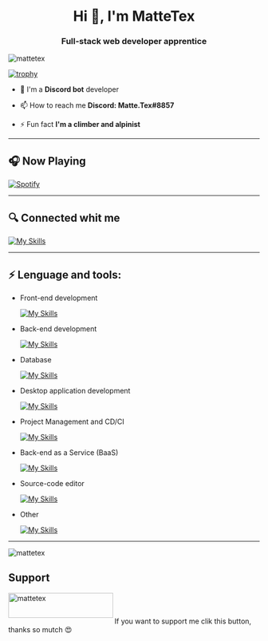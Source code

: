 
<h1 align="center">Hi 👋, I'm MatteTex</h1>
<h3 align="center">Full-stack web developer apprentice</h3>

<p align="left"> <img src="https://komarev.com/ghpvc/?username=mattetex&color=green" alt="mattetex" /> </p>


[![trophy](https://github-profile-trophy.vercel.app/?username=mattetex&theme=onedark&title=Stars,Followers,Commit,Joined2020,Repositories)](https://github.com/ryo-ma/github-profile-trophy)


- 🤖 I'm a **Discord bot** developer

- 📫 How to reach me **Discord: Matte.Tex#8857**

- ⚡ Fun fact **I'm a climber and alpinist**

---

## 🎧 Now Playing
[![Spotify](https://novatorem-black-nu.vercel.app/api/spotify?background_color=0d1117&border_color=00b347)](https://open.spotify.com/user/31xvba75reszzf5wzfayoa4ymbbe)

---

## 🔍 Connected whit me
  
  [![My Skills](https://skillicons.dev/icons?i=instagram&perline=3)](https://skillicons.dev)

---

## ⚡ Lenguage and tools:

- Front-end development

  [![My Skills](https://skillicons.dev/icons?i=html,css,js&perline=3)](https://skillicons.dev)

- Back-end development

  [![My Skills](https://skillicons.dev/icons?i=nodejs&perline=3)](https://skillicons.dev)

- Database

  [![My Skills](https://skillicons.dev/icons?i=mongodb,mysql&perline=3)](https://skillicons.dev)
  
- Desktop application development

  [![My Skills](https://skillicons.dev/icons?i=dotnet,cs,java&perline=3)](https://skillicons.dev)
  
- Project Management and CD/CI

  [![My Skills](https://skillicons.dev/icons?i=github,git&perline=3)](https://skillicons.dev)
  
- Back-end as a Service (BaaS)

  [![My Skills](https://skillicons.dev/icons?i=heroku&perline=3)](https://skillicons.dev)

- Source-code editor

  [![My Skills](https://skillicons.dev/icons?i=vscode,visualstudio&perline=3)](https://skillicons.dev)
  
- Other

  [![My Skills](https://skillicons.dev/icons?i=pr,ps,ae,arduino,cpp,ableton&perline=3)](https://skillicons.dev)

<hr>

<span>&nbsp;<img align="left" src="https://github-readme-stats.vercel.app/api?username=mattetex&show_icons=true&theme=cobalt&locale=en" alt="mattetex" /></span>

## Support

<span><a href="https://www.buymeacoffee.com/mattetex"> <img align="left" src="https://cdn.buymeacoffee.com/buttons/v2/default-yellow.png" height="50" width="210" alt="mattetex" /></a></span><br><br>

If you want to support me clik this button, thanks so mutch 😍
